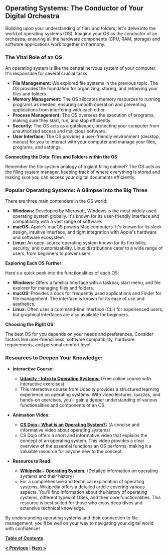 ## Operating Systems: The Conductor of Your Digital Orchestra

Building upon your understanding of files and folders, let's delve into the world of operating systems (OS).  Imagine your OS as the conductor of an orchestra, ensuring all the hardware components (CPU, RAM, storage) and software applications work together in harmony.

### The Vital Role of an OS

An operating system is like the central nervous system of your computer. It's responsible for several crucial tasks:

* **File Management:** We explored file systems in the previous topic. The OS provides the foundation for organizing, storing, and retrieving your files and folders.
* **Memory Management:** The OS allocates memory resources to running programs as needed, ensuring smooth operation and preventing applications from interfering with each other.
* **Process Management:** The OS oversees the execution of programs, making sure they start, run, and stop efficiently.
* **Security:** The OS acts as a gatekeeper, protecting your computer from unauthorized access and malicious software.
* **User Interface:**  The OS provides a user-friendly environment (desktop, menus) for you to interact with your computer and manage your files, programs, and settings.

**Connecting the Dots: Files and Folders within the OS**

Remember the file system analogy of a giant filing cabinet?  The OS acts as the filing system manager, keeping track of where everything is stored and making sure you can access your digital documents efficiently.

### Popular Operating Systems: A Glimpse into the Big Three

There are three main contenders in the OS world:

* **Windows:** Developed by Microsoft, Windows is the most widely used operating system globally. It's known for its user-friendly interface and compatibility with a vast range of software. 
* **macOS:** Apple's macOS powers Mac computers. It's known for its sleek design, intuitive interface, and tight integration with Apple's hardware and software ecosystem.
* **Linux:** An open-source operating system known for its flexibility, security, and customizability.  Linux distributions cater to a wide range of users, from beginners to power users. 

**Exploring Each OS Further:**

Here's a quick peek into the functionalities of each OS:

* **Windows:** Offers a familiar interface with a taskbar, start menu, and file explorer for managing files and folders. 
* **macOS:** Provides a dock for frequently used applications and Finder for file management.  The interface is known for its ease of use and aesthetics.
* **Linux:** Often uses a command-line interface (CLI) for experienced users, but graphical interfaces are also available for beginners. 

**Choosing the Right OS:** 

The best OS for you depends on your needs and preferences.  Consider factors like user-friendliness, software compatibility, hardware requirements, and personal comfort level.

### Resources to Deepen Your Knowledge:

* **Interactive Course:**  
   * **[Udacity - Intro to Operating Systems:](https://www.udacity.com/course/introduction-to-operatingsystems--ud923)** (Free online course with interactive exercises)  
   * This interactive course from Udacity provides a structured learning experience on operating systems.  With video lectures, quizzes, and hands-on exercises, you'll gain a deeper understanding of various functionalities and components of an OS.

* **Animation Video:**  
   * **[CS Dojo - What is an Operating System?:](https://m.youtube.com/watch?v=ACsLvXuaKxw)** (A concise and informative video about operating systems)  
   * CS Dojo offers a short and informative video that explains the concept of an operating system. This video provides a clear overview of the essential functions an OS performs, making it a valuable resource for anyone new to the concept.

* **Resource to Read:**  
   * **[Wikipedia - Operating System:](https://en.wikipedia.org/wiki/Operating_system)** (Detailed information on operating systems and their history)  
   * For a comprehensive and technical explanation of operating systems, Wikipedia offers a detailed article covering various aspects. You'll find information about the history of operating systems, different types of OSes, and their core functionalities. This resource is best suited for those who enjoy deep dives and extensive technical knowledge.

By understanding operating systems and their connection to file management, you'll be well on your way to navigating your digital world with confidence!

[**Table of Contents**](/contents/table-of-contents.md)

[**< Previous**](/contents/files-folders/files&folder.md) | [**Next >**](#)
